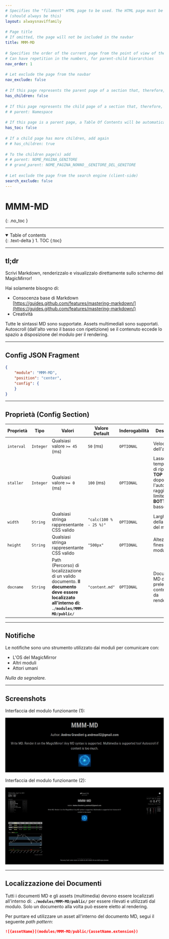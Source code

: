 ```yaml
---
# Specifies the "filament" HTML page to be used. The HTML page must be located in the "_layouts" folder.
# (should always be this)
layout: alwaysnaviffamily

# Page title
# If omitted, the page will not be included in the navbar
title: MMM-MD

# Specifies the order of the current page from the point of view of the navbar
# Can have repetition in the numbers, for parent-child hierarchies
nav_order: 1

# Let exclude the page from the navbar
nav_exclude: false

# If this page represents the parent page of a section that, therefore, has children, specify it in the following way
has_children: false

# If this page represents the child page of a section that, therefore, has ONE parent page, specify it in the following way
# # parent: Namespace

# If this page is a parent page, a Table Of Contents will be automatically generated containing all related child pages. Use the option below to disable this functionality.
has_toc: false

# If a child page has more children, add again
# # has_children: true

# To the children page(s) add
# # parent: NOME_PAGINA_GENITORE
# # grand_parent: NOME_PAGINA_NONNO__GENITORE_DEL_GENITORE

# Let exclude the page from the search engine (client-side)
search_exclude: false
---
```


# MMM-MD
{: .no_toc }

---

<!-- Table of contents -->
<details open markdown="block">
  <summary>
    Table of contents
  </summary>
  {: .text-delta }
1. TOC
{:toc}
</details>

---

## tl;dr

Scrivi Markdown, renderizzalo e visualizzalo direttamente sullo schermo del MagicMirror!

Hai solamente bisogno di:

- Consocenza base di Markdown [https://guides.github.com/features/mastering-markdown/](https://guides.github.com/features/mastering-markdown/)
- Creatività

Tutte le sintassi MD sono supportate. Assets multimediali sono supportati. Autoscroll (dall'alto verso il basso con ripetizione)
se il contenuto eccede lo spazio a disposizione del modulo per il rendering.

---

## Config JSON Fragment

```json
{
    "module": "MMM-MD",
    "position": "center",
    "config": {
    }
}
```

---

## Proprietà (Config Section)

| Proprietà  | Tipo      | Valori                                                                                                                                        | Valore Default         | Inderogabilità | Descrizione                                                                                                                    |
| ---------- | --------- | --------------------------------------------------------------------------------------------------------------------------------------------- | ---------------------- | -------------- | ------------------------------------------------------------------------------------------------------------------------------ |
| `interval` | `Integer` | Qualsiasi valore `>= 45` (ms)                                                                                                                 | `50` (ms)              | `OPTIONAL`     | Velocità dell'autoscroll.                                                                                                      |
| `staller`  | `Integer` | Qualsiasi valore `>= 0` (ms)                                                                                                                  | `100` (ms)             | `OPTIONAL`     | Lasso di tempo prima di ripartire dal __TOP__ (dall'alto) dopo che l'autoscroll ha raggiunto il limite __BOTTOM__ (dal basso). |
| `width`    | `String`  | Qualsiasi stringa rappresentante CSS valido                                                                                                   | `"calc(100 % - 25 %)"` | `OPTIONAL`     | Larghezza della finestra del modulo.                                                                                           |
| `height`   | `String`  | Qualsiasi stringa rappresentante CSS valido                                                                                                   | `"500px"`              | `OPTIONAL`     | Altezza della finestra del modulo.                                                                                             |
| `docname`  | `String`  | Path (Percorso) di localizzazione di un valido documento. __Il documento deve essere localizzato all'interno di: `./modules/MMM-MD/public/`__ | `"content.md"`         | `OPTIONAL`     | Documento MD dal quale prelevare il contenuto MD da renderizzare.                                                              |

---

## Notifiche

Le notifiche sono uno strumento utilizzato dai moduli per comunicare con:

- L'OS del MagicMirror
- Altri moduli
- Attori umani

_Nulla da segnalare._

---

## Screenshots

Interfaccia del modulo funzionante (1):

![module_focus](../../../assets/MMM-MD/module_focus.PNG)

Interfaccia del modulo funzionante (2):

![module_overview](../../../assets/MMM-MD/module_overview.PNG)

---

## Localizzazione dei Documenti

Tutti i documenti MD e gli assets (multimedia) devono essere localizzati all'interno di: __`./modules/MMM-MD/public/`__
per essere rilevati e utilizzati dal modulo. Solo un documento alla volta può essere eletto al rendering.

Per puntare ed utilizzare un asset all'interno del documento MD, segui il seguente _path pattern_:

```md
![{assetName}](modules/MMM-MD/public/{assetName.extension})
```
